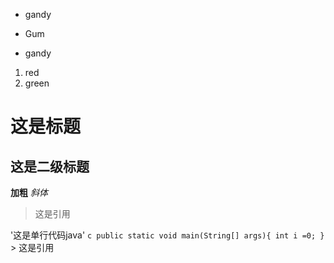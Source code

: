 * gandy  
- Gum
+ gandy


1. red
2. green

# 这是标题
## 这是二级标题
**加粗**
*斜体*
> 这是引用

'这是单行代码java'
    ```c
    public static void main(String[] args){
        int i =0;
    }
    ```
    > 这是引用